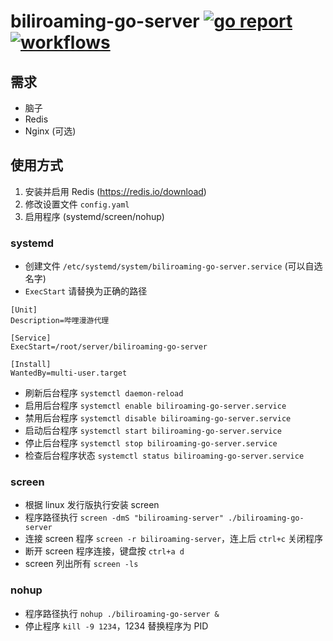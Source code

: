 # biliroaming-go-server [![go report](https://goreportcard.com/badge/github.com/JasonKhew96/biliroaming-go-server)](https://goreportcard.com/report/github.com/JasonKhew96/biliroaming-go-server) [![workflows](https://github.com/JasonKhew96/biliroaming-go-server/workflows/Go/badge.svg)](https://github.com/JasonKhew96/biliroaming-go-server/actions)


## 需求
- 脑子
- Redis
- Nginx (可选)

## 使用方式
1. 安装并启用 Redis (https://redis.io/download)
2. 修改设置文件 `config.yaml`
3. 启用程序 (systemd/screen/nohup)

### systemd
- 创建文件 `/etc/systemd/system/biliroaming-go-server.service` (可以自选名字)
- `ExecStart` 请替换为正确的路径
```
[Unit]
Description=哔哩漫游代理

[Service]
ExecStart=/root/server/biliroaming-go-server

[Install]
WantedBy=multi-user.target
```
- 刷新后台程序 `systemctl daemon-reload`
- 启用后台程序 `systemctl enable biliroaming-go-server.service`
- 禁用后台程序 `systemctl disable biliroaming-go-server.service`
- 启动后台程序 `systemctl start biliroaming-go-server.service`
- 停止后台程序 `systemctl stop biliroaming-go-server.service`
- 检查后台程序状态 `systemctl status biliroaming-go-server.service`

### screen
- 根据 linux 发行版执行安装 screen
- 程序路径执行 `screen -dmS "biliroaming-server" ./biliroaming-go-server`
- 连接 screen 程序 `screen -r biliroaming-server`，连上后 `ctrl+c` 关闭程序
- 断开 screen 程序连接，键盘按 `ctrl+a d`
- screen 列出所有 `screen -ls`

### nohup
- 程序路径执行 `nohup ./biliroaming-go-server &`
- 停止程序 `kill -9 1234`，1234 替换程序为 PID
